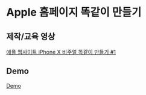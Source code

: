 # Apple 홈페이지 똑같이 만들기

## 제작/교육 영상
[애플 웹사이트 iPhone X 비주얼 똑같이 만들기 #1](https://www.youtube.com/watch?v=pLaON5_bysU)

## Demo
[Demo](https://studiomeal.com/data/code/sample/iphonex/)
